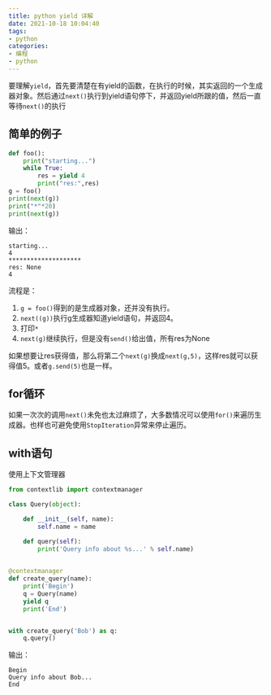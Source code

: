```yaml
---
title: python yield 详解
date: 2021-10-18 10:04:40
tags:
- python
categories:
- 编程
- python
---
```


要理解`yield`，首先要清楚在有yield的函数，在执行的时候，其实返回的一个生成器对象。然后通过`next()`执行到yield语句停下，并返回yield所跟的值，然后一直等待`next()`的执行

## 简单的例子

```py
def foo():
    print("starting...")
    while True:
        res = yield 4
        print("res:",res)
g = foo()
print(next(g))
print("*"*20)
print(next(g))
```

输出：

```
starting...
4
********************
res: None
4
```

流程是：
1. `g = foo()`得到的是生成器对象，还并没有执行。
2. `next((g))`执行g生成器知道yield语句，并返回4。
3. 打印`*`
4. `next(g)`继续执行，但是没有`send()`给出值，所有res为None

如果想要让res获得值，那么将第二个`next(g)`换成`next(g,5)`，这样res就可以获得值5。或者`g.send(5)`也是一样。

## for循环

如果一次次的调用`next()`未免也太过麻烦了，大多数情况可以使用`for()`来遍历生成器。也样也可避免使用`StopIteration`异常来停止遍历。


## with语句

使用上下文管理器

```py
from contextlib import contextmanager

class Query(object):

    def __init__(self, name):
        self.name = name

    def query(self):
        print('Query info about %s...' % self.name)
    

@contextmanager
def create_query(name):
    print('Begin')
    q = Query(name)
    yield q
    print('End')


with create_query('Bob') as q:
    q.query()
```

输出：

```
Begin
Query info about Bob...
End
```

